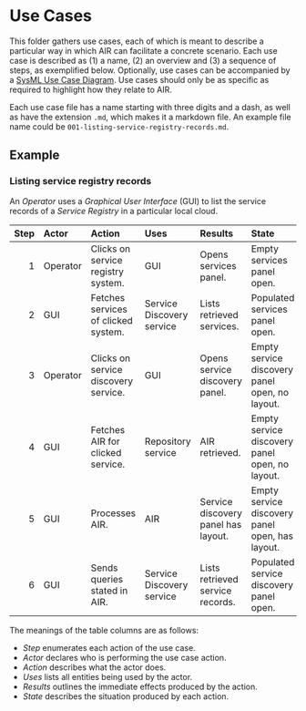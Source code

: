 # Use Cases

This folder gathers use cases, each of which is meant to describe a particular way in which AIR can facilitate a concrete scenario.
Each use case is described as (1) a name, (2) an overview and (3) a sequence of steps, as exemplified below.
Optionally, use cases can be accompanied by a [SysML Use Case Diagram](https://sysml.org/sysml-faq/what-is-use-case-diagram.html).
Use cases should only be as specific as required to highlight how they relate to AIR.

Each use case file has a name starting with three digits and a dash, as well as have the extension `.md`, which makes it a markdown file.
An example file name could be `001-listing-service-registry-records.md`.

## Example

### Listing service registry records

An _Operator_ uses a _Graphical User Interface_ (GUI) to list the service records of a _Service Registry_ in a particular local cloud.

| Step | Actor    | Action                               | Uses                      | Results                             | State |
|-----:|:---------|:-------------------------------------|:--------------------------|:------------------------------------|:------|
|    1 | Operator | Clicks on service registry system.   | GUI                       | Opens services panel.               | Empty services panel open.
|    2 | GUI      | Fetches services of clicked system.  | Service Discovery service | Lists retrieved services.           | Populated services panel open.
|    3 | Operator | Clicks on service discovery service. | GUI                       | Opens service discovery panel.      | Empty service discovery panel open, no layout.
|    4 | GUI      | Fetches AIR for clicked service.     | Repository service        | AIR retrieved.                      | Empty service discovery panel open, no layout.
|    5 | GUI      | Processes AIR.                       | AIR                       | Service discovery panel has layout. | Empty service discovery panel open, has layout.
|    6 | GUI      | Sends queries stated in AIR.         | Service Discovery service | Lists retrieved service records.    | Populated service discovery panel open.

The meanings of the table columns are as follows:

- _Step_ enumerates each action of the use case.
- _Actor_ declares who is performing the use case action.
- _Action_ describes what the actor does.
- _Uses_ lists all entities being used by the actor.
- _Results_ outlines the immediate effects produced by the action.
- _State_ describes the situation produced by each action.
